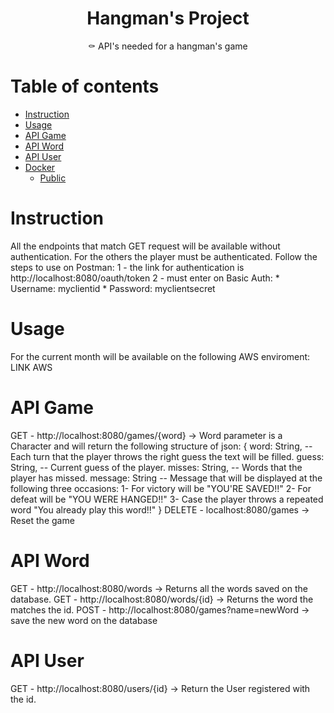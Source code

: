 <h1 align="center">Hangman's Project</h1>

<p align="center">⚰️ API's needed for a hangman's game</p>

Table of contents
=================

<!--ts-->
   * [Instruction](#instruction)
   * [Usage](#usage)
   * [API Game](#api-game)
   * [API Word](#api-word)
   * [API User](#api-user)
   * [Docker](#docker)
     * [Public](#public)
<!--te-->

Instruction
============
<p>
All the endpoints that match GET request will be available without authentication.
For the others the player must be authenticated. Follow the steps to use on Postman:
1 - the link for authentication is http://localhost:8080/oauth/token
2 - must enter on Basic Auth: 
                            * Username: myclientid
                            * Password: myclientsecret
</p>

Usage
============
For the current month will be available on the following AWS enviroment: LINK AWS

API Game
============
GET - http://localhost:8080/games/{word} -> Word parameter is a Character and will return the following structure of json:
    {
        word: String, -- Each turn that the player throws the right guess the text will be filled. 
        guess: String, -- Current guess of the player.
        misses: String, -- Words that the player has missed.
        message: String -- Message that will be displayed at the following three occasions: 
                           1- For victory will be "YOU'RE SAVED!!"
                           2- For defeat will be "YOU WERE HANGED!!"
                           3- Case the player throws a repeated word "You already play this word!!"
    }
DELETE - localhost:8080/games -> Reset the game

API Word
============
GET - http://localhost:8080/words -> Returns all the words saved on the database.
GET - http://localhost:8080/words/{id} -> Returns the word the matches the id.
POST - http://localhost:8080/games?name=newWord -> save the new word on the database

API User
============
GET - http://localhost:8080/users/{id} -> Return the User registered with the id.